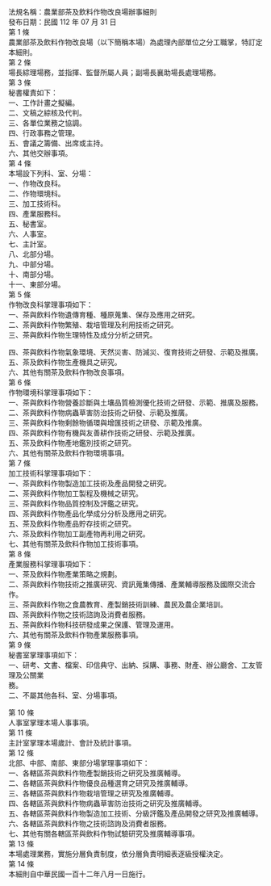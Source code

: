 法規名稱：農業部茶及飲料作物改良場辦事細則  
發布日期：民國 112 年 07 月 31 日  
第 1 條  
農業部茶及飲料作物改良場（以下簡稱本場）為處理內部單位之分工職掌，特訂定本細則。  
第 2 條  
場長綜理場務，並指揮、監督所屬人員；副場長襄助場長處理場務。  
第 3 條  
秘書權責如下：  
一、工作計畫之擬編。  
二、文稿之綜核及代判。  
三、各單位業務之協調。  
四、行政事務之管理。  
五、會議之籌備、出席或主持。  
六、其他交辦事項。  
第 4 條  
本場設下列科、室、分場：  
一、作物改良科。  
二、作物環境科。  
三、加工技術科。  
四、產業服務科。  
五、秘書室。  
六、人事室。  
七、主計室。  
八、北部分場。  
九、中部分場。  
十、南部分場。  
十一、東部分場。  
第 5 條  
作物改良科掌理事項如下：  
一、茶與飲料作物遺傳育種、種原蒐集、保存及應用之研究。  
二、茶與飲料作物繁殖、栽培管理及利用技術之研究。  
三、茶與飲料作物生理特性及成分分析之研究。  


四、茶與飲料作物氣象環境、天然災害、防減災、復育技術之研發、示範及推廣。  
五、茶及飲料作物生產機具之研究。  
六、其他有關茶及飲料作物改良事項。  
第 6 條  
作物環境科掌理事項如下：  
一、茶與飲料作物營養診斷與土壤品質檢測優化技術之研發、示範、推廣及服務。  
二、茶與飲料作物病蟲草害防治技術之研發、示範及推廣。  
三、茶與飲料作物剩餘物循環與增匯技術之研發、示範及推廣。  
四、茶與飲料作物有機與友善耕作技術之研發、示範及推廣。  
五、茶及飲料作物產地鑑別技術之研究。  
六、其他有關茶及飲料作物環境事項。  
第 7 條  
加工技術科掌理事項如下：  
一、茶與飲料作物製造加工技術及產品開發之研究。  
二、茶與飲料作物加工製程及機械之研究。  
三、茶與飲料作物品質控制及評鑑之研究。  
四、茶與飲料作物產品化學成分分析及應用之研究。  
五、茶及飲料作物產品貯存技術之研究。  
六、茶及飲料作物加工副產物再利用之研究。  
七、其他有關茶及飲料作物加工技術事項。  
第 8 條  
產業服務科掌理事項如下：  
一、茶及飲料作物產業策略之規劃。  
二、茶與飲料作物技術之推廣研究、資訊蒐集傳播、產業輔導服務及國際交流合作。  
三、茶與飲料作物之食農教育、產製銷技術訓練、農民及農企業培訓。  
四、茶與飲料作物之技術諮詢及消費者服務。  
五、茶與飲料作物科技研發成果之保護、管理及運用。  
六、其他有關茶及飲料作物產業服務事項。  
第 9 條  
秘書室掌理事項如下：  
一、研考、文書、檔案、印信典守、出納、採購、事務、財產、辦公廳舍、工友管理及公關業  
務。  
二、不屬其他各科、室、分場事項。  


第 10 條  
人事室掌理本場人事事項。  
第 11 條  
主計室掌理本場歲計、會計及統計事項。  
第 12 條  
北部、中部、南部、東部分場掌理事項如下：  
一、各轄區茶與飲料作物產製銷技術之研究及推廣輔導。  
二、各轄區茶與飲料作物優良品種選育之研究及推廣輔導。  
三、各轄區茶與飲料作物栽培管理之研究及推廣輔導。  
四、各轄區茶與飲料作物病蟲草害防治技術之研究及推廣輔導。  
五、各轄區茶與飲料作物製造加工技術、分級評鑑及產品開發之研究及推廣輔導。  
六、各轄區茶與飲料作物之技術諮詢及消費者服務。  
七、其他有關各轄區茶與飲料作物試驗研究及推廣輔導事項。  
第 13 條  
本場處理業務，實施分層負責制度，依分層負責明細表逐級授權決定。  
第 14 條  
本細則自中華民國一百十二年八月一日施行。  


